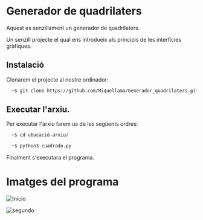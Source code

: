 
# Generador de quadrilaters

Aquest es senzillament un generador de quadrilaters.

Un senzill projecte el qual ens introdueix als principis de les interfícies gràfiques.






## Instalació

Clonarem el projecte al nostre ordinador:

```bash
  ~$ git clone https://github.com/Miquellama/Generador_quadrilaters.git
```
## Executar l'arxiu.

Per executar l'arxiu farem us de les següents ordres:

```bash
  ~$ cd ubucació-arxiu/
```

```bash
  ~$ python3 cuadrado.py

```
Finalment s'executara el programa.

# Imatges del programa

![Inicio](https://github.com/Miquellama/Generador_quadrilaters/assets/54858840/e94a6aa1-638f-4b6c-ad6a-353ef34173a9)

![segundo](https://github.com/Miquellama/Generador_quadrilaters/assets/54858840/b67dd852-1f8d-4d6d-8c9e-d484912b5f3f)





